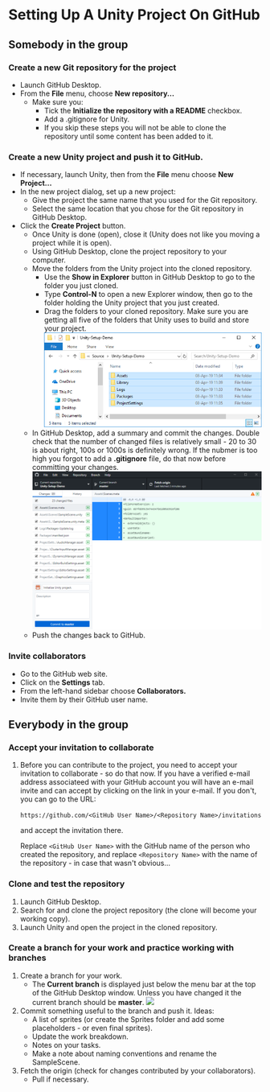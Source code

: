 ---
---
# Setting Up A Unity Project On GitHub

## Somebody in the group

### Create a new Git repository for the project

* Launch GitHub Desktop.
* From the **File** menu, choose **New repository...**
  - Make sure you:
    - Tick the **Initialize the repository with a README** checkbox.
    - Add a .gitignore for Unity.
    - If you skip these steps you will not be able to clone the repository until some content has been added to it.

### Create a new Unity project and push it to GitHub.

* If necessary, launch Unity, then from the **File** menu choose **New Project...**
* In the new project dialog, set up a new project:
  - Give the project the same name that you used for the Git repository.
  - Select the same location that you chose for the Git repository in GitHub Desktop.
* Click the **Create Project** button.
  - Once Unity is done (open), close it (Unity does not like you moving a project while it is open).
  - Using GitHub Desktop, clone the project repository to your computer.
  - Move the folders from the Unity project into the cloned repository.
    - Use the **Show in Explorer** button in GitHub Desktop to go to the folder you just cloned.
    - Type **Control-N** to open a new Explorer window, then go to the folder holding the Unity project that you just created.
    - Drag the folders to your cloned repository. Make sure you are getting all five of the folders that Unity uses to build and store your project.
      <img src="images/Unity-project-folders-in-Explorer.png" width="600px">
  - In GitHub Desktop, add a summary and commit the changes. Double check that the number of changed files is relatively small - 20 to 30 is about right, 100s or 1000s is definitely wrong. If the nubmer is too high you forgot to add a **.gitignore** file, do that now before committing your changes.
    <img src="images/GitHub-Desktop-with-Unity-folders-added.png" width="600px">
  - Push the changes back to GitHub.
      
### Invite collaborators

* Go to the GitHub web site.
* Click on the **Settings** tab.
* From the left-hand sidebar choose **Collaborators.**
* Invite them by their GitHub user name.
  
## Everybody in the group

### Accept your invitation to collaborate

1. Before you can contribute to the project, you need to accept your invitation to collaborate - so do that now. If you have a verified e-mail address associateed with your GitHub account you will have an e-mail invite and can accept by clicking on the link in your e-mail. If you don't, you can go to the URL:

   ```https://github.com/<GitHub User Name>/<Repository Name>/invitations```
   
   and accept the invitation there.
   
   Replace ```<GitHub User Name>``` with the GitHub name of the person who created the repository, and replace ```<Repository Name>``` with the name of the repository - in case that wasn't obvious...

### Clone and test the repository

1. Launch GitHub Desktop.
1. Search for and clone the project repository (the clone will become your working copy).
1. Launch Unity and open the project in the cloned repository.

### Create a branch for your work and practice working with branches

1. Create a branch for your work.
   - The **Current branch** is displayed just below the menu bar at the top of the GitHub Desktop window. Unless you have changed it the current branch should be **master**.
     <img src="images/GH-Desktop-menu-bar.png" width="600px">
1. Commit something useful to the branch and push it. Ideas:
   - A list of sprites (or create the Sprites folder and add some placeholders - or even final sprites).
   - Update the work breakdown.
   - Notes on your tasks.
   - Make a note about naming conventions and rename the SampleScene.
1. Fetch the origin (check for changes contributed by your collaborators).
   - Pull if necessary.
